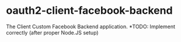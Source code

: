 # oauth2-client-facebook-backend
The Client Custom Facebook Backend application.
*TODO: Implement correctly (after proper Node.JS setup) 
